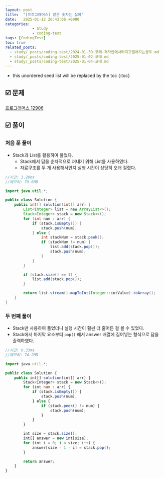 ```yaml
---
layout: post
title:  "[프로그래머스] 같은 숫자는 싫어"
date:   2025-01-12 20:43:06 +0900
categories: 
            - Study
            - coding-test
tags: [CodingTest]            
toc: true
related_posts:
  - study/_posts/coding-test/2024-01-30-코테-격자안에서터지고떨어지는경우.md
  - study/_posts/coding-test/2025-01-02-코테.md
  - study/_posts/coding-test/2025-01-04-코테.md
---
```

* this unordered seed list will be replaced by the toc
{:toc}

## ☑️ 문제

[프로그래머스 12906](https://school.programmers.co.kr/learn/courses/30/lessons/12906)

## ☑️ 풀이

### 처음 푼 풀이

- Stack과 List를 활용하여 풀었다.
    - Stack에서 답을 순차적으로 꺼내기 위해 List를 사용하였다.
    - 자료구조를 두 개 사용해서인지 실행 시간이 상당히 오래 걸렸다.

```java
//시간: 3.20ms
//메모리: 79.6MB

import java.util.*;

public class Solution {
    public int[] solution(int[] arr) {
        List<Integer> list = new ArrayList<>();
        Stack<Integer> stack = new Stack<>();
        for (int num : arr) {
            if (stack.isEmpty()) {
                stack.push(num);
            } else {
                int stackNum = stack.peek();
                if (stackNum != num) {
                    list.add(stack.pop());
                    stack.push(num);
                }
            }
        }

        if (stack.size() == 1) {
            list.add(stack.pop());
        }

        return list.stream().mapToInt(Integer::intValue).toArray();
    }
}
```

### 두 번째 풀이

- Stack만 사용하여 풀었더니 실행 시간이 훨씬 더 줄어든 걸 볼 수 있었다.
- Stack에서 마지막 요소부터 `pop()` 해서 answer 배열에 집어넣는 형식으로 답을 출력하였다.

```jsx
//시간: 0.33ms
//메모리: 74.2MB

import java.util.*;

public class Solution {
    public int[] solution(int[] arr) {
        Stack<Integer> stack = new Stack<>();
        for (int num : arr) {
            if (stack.isEmpty()) {
                stack.push(num);
            } else {
                if (stack.peek() != num) {
                    stack.push(num);
                }
            }
        }

        int size = stack.size();
        int[] answer = new int[size];
        for (int i = 0; i < size; i++) {
            answer[size - 1 - i] = stack.pop();
        }

        return answer;
    }
}
```